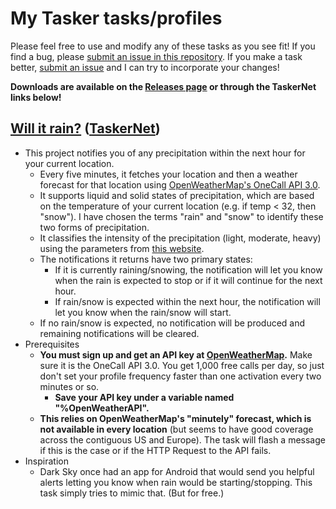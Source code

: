 # My Tasker tasks/profiles

Please feel free to use and modify any of these tasks as you see fit! If you find a bug, please [submit an issue in this repository](https://github.com/aarosmit/tasker-tasks/issues). If you make a task better, [submit an issue](https://github.com/aarosmit/tasker-tasks/issues) and I can try to incorporate your changes!

**Downloads are available on the [Releases page](https://github.com/aarosmit/tasker-tasks/releases) or through the TaskerNet links below!**

## [Will it rain?](Will_it_rain_.prj.xml) ([TaskerNet](https://taskernet.com/shares/?user=AS35m8khgdlKUqH3A8l4hlHzPyAboljs64wgsYvPkKDEqLLboSV5qMXLNUBUw9IhDk0LzL0%3D&id=Project%3AWill+it+rain%3F))

  - This project notifies you of any precipitation within the next hour for your current location.
    - Every five minutes, it fetches your location and then a weather forecast for that location using [OpenWeatherMap's OneCall API 3.0](https://openweathermap.org/api/one-call-3).
    - It supports liquid and solid states of precipitation, which are based on the temperature of your current location (e.g. if temp < 32, then "snow"). I have chosen the terms "rain" and "snow" to identify these two forms of precipitation.
    - It classifies the intensity of the precipitation (light, moderate, heavy) using the parameters from [this website](https://www.baranidesign.com/faq-articles/2020/1/19/rain-rate-intensity-classification).
    - The notifications it returns have two primary states:
      - If it is currently raining/snowing, the notification will let you know when the rain is expected to stop or if it will continue for the next hour.
      - If rain/snow is expected within the next hour, the notification will let you know when the rain/snow will start.
    - If no rain/snow is expected, no notification will be produced and remaining notifications will be cleared.
  - Prerequisites
    - **You must sign up and get an API key at [OpenWeatherMap](https://openweathermap.org/api).** Make sure it is the OneCall API 3.0. You get 1,000 free calls per day, so just don't set your profile frequency faster than one activation every two minutes or so.
      - **Save your API key under a variable named "%OpenWeatherAPI".**
    - **This relies on OpenWeatherMap's "minutely" forecast, which is not available in every location** (but seems to have good coverage across the contiguous US and Europe). The task will flash a message if this is the case or if the HTTP Request to the API fails.
  - Inspiration
    - Dark Sky once had an app for Android that would send you helpful alerts letting you know when rain would be starting/stopping. This task simply tries to mimic that. (But for free.)
